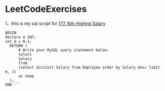# LeetCodeExercises

1、this is my sql script for [177. Nth Highest Salary](https://leetcode.com/problems/nth-highest-salary/)

``` CREATE FUNCTION getNthHighestSalary(N INT) RETURNS INT
BEGIN
declare m INT;
set m = N-1;
  RETURN (
      # Write your MySQL query statement below.
      select
      Salary
      from
      (select distinct Salary from Employee order by Salary desc limit m, 1)
      as temp
  );
END ```
